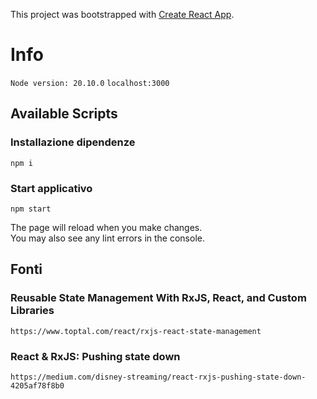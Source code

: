 This project was bootstrapped with [Create React App](https://github.com/facebook/create-react-app).

# Info

`Node version: 20.10.0`
`localhost:3000`

## Available Scripts

### Installazione dipendenze

`npm i`

### Start applicativo

`npm start`

The page will reload when you make changes.\
You may also see any lint errors in the console.

## Fonti

### Reusable State Management With RxJS, React, and Custom Libraries

`https://www.toptal.com/react/rxjs-react-state-management`

### React & RxJS: Pushing state down

`https://medium.com/disney-streaming/react-rxjs-pushing-state-down-4205af78f8b0`
